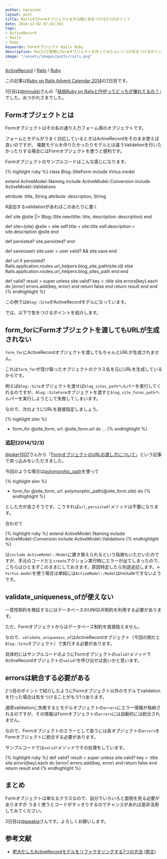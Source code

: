 ```yaml
---
author: haracane
layout: post
title: Rails4でFormオブジェクトを作る際に気をつける3つのポイント
date: 2014-12-02 07:42:24J
tags:
- ActiveRecord
- Rails
- Ruby
keywords: Formオブジェクト Rails Ruby
description: Railsで実際にFormオブジェクトを作ってみたらいくつか気をつけるポイントがあったので紹介します。
image: "/assets/images/posts/rails.png"
---
```

<!-- tag_links -->
[ActiveRecord](/tags/activerecord/) / [Rails](/tags/rails/) / [Ruby](/tags/ruby/)

<!-- content -->
この記事は[Ruby on Rails Advent Calendar 2014](http://qiita.com/advent-calendar/2014/rails)の2日目です。

1日目は[@miyukki](http://qiita.com/miyukki)さんの「[結局Ruby on RailsとPHPってどっちが優れてるの？](http://blog.applest.net/article/20141201-ruby-on-rails-vs-php/)」でした。おつかれさまでした。

## Formオブジェクトとは

Formオブジェクトはその名の通り入力フォーム用のオブジェクトです。

フォームとモデルがうまく対応しているときはActiveRecordをそのまま使えば良いのですが、
複数モデルを作りたかったりモデルとは違うValidationを行いたかったりする場合にはFormオブジェクトを使うと便利です。

Formオブジェクトのサンプルコードはこんな感じになります。

{% highlight ruby %}
class Blog::SiteForm
  include Virtus.model

  extend ActiveModel::Naming
  include ActiveModel::Conversion
  include ActiveModel::Validations

  attribute :title, String
  attribute :description, String

  #追加するvalidationがあればこのあたりに書く

  def site
    @site ||= Blog::Site.new(title: title, description: description)
  end

  def site=(site)
    @site = site
    self.title = site.title
    self.description = site.description
    @site
  end

  def persisted?
    site.persisted?
  end

  def save(user)
    site.user = user
    valid? && site.save
  end

  def url
    if persisted?
      Rails.application.routes.url_helpers.blog_site_path(site.id)
    else
      Rails.application.routes.url_helpers.blog_sites_path
    end
  end

  def valid?
    result = super
    unless site.valid?
      key = :title
      site.errors[key].each do |error|
        errors.add(key, error)
      end
      return false
    end
    return result
  end
end
{% endhighlight %}

この例では`Blog::Site`がActiveRecordモデルになっています。

では、以下で気をつけるポイントを紹介します。

## form_forにFormオブジェクトを渡してもURLが生成されない

`form_for`にActiveRecordオブジェクトを渡してもちゃんとURLが生成されません。

これは`form_for`が受け取ったオブジェクトのクラス名を元にURLを生成しているからです。

例えば`Blog::Site`オブジェクトを渡せば`blog_sites_path`ヘルパーを実行してくれるのですが、`Blog::SiteForm`オブジェクトを渡すと`blog_site_forms_path`ヘルパーを実行しようとして失敗してしまいます。

なので、次のようにURLを直接指定しましょう。

{% highlight slim %}
- form_for @site_form, url: @site_form.url do
    ...
{% endhighlight %}

### 追記(2014/12/3)

[@joker1007](http://qiita.com/joker1007)さんから「[FormオブジェクトのURLの渡し方について](http://qiita.com/joker1007/items/ba2812eedb7062dcbf1e)」という記事で突っ込みをいただきました。

今回のような場合は[polymorphic_path](http://apidock.com/rails/ActionController/PolymorphicRoutes/polymorphic_path)を使って

{% highlight slim %}
- form_for @site_form, url: polymorphic_path(@site_form.site) do
{% endhighlight %}

とした方が良さそうです。こうすれば`url`, `persisted?`メソッドは不要になります。

合わせて

{% highlight ruby %}
extend ActiveModel::Naming
include ActiveModel::Conversion
include ActiveModel::Validations
{% endhighlight %}

は`include ActiveModel::Model`に置き換えられるという指摘もいただいたのですが、手元のコードだと`create`アクション実行時にエラーが出てしまったので、こちらはひとまずこのままにしておきます。原因特定したら別途追記します。← `Virtus.model`を使う場合は単純には`ActiveModel::Model`はincludeできないようです。

## validate_uniqueness_ofが使えない

一意性制約を検証するにはデータベースのUNIQUE制約を利用する必要があります。

ただ、Formオブジェクトからはデータベース制約を直接扱えません。

なので、`validate_uniqueness_of`はActiveRecordオブジェクト（今回の例だと`Blog::Site`オブジェクト）で実行する必要があります。

具体的にはサンプルコードのようにFormオブジェクトの`valid?`メソッドでActiveRecordオブジェクトの`valid?`を呼び出せば良いかと思います。

## errorsは統合する必要がある

2つ目のポイントで紹介したようにFormオブジェクト以外のモデルでvalidationを行った場合は気をつけることがもう1つあります。

通常validationに失敗するとモデルオブジェクトの`errors`にエラー情報が格納されるのですが、その情報はFormオブジェクトの`errors`には自動的には統合されません。

なので、Formオブジェクトのエラーとして扱うには各オブジェクトの`errors`をFormオブジェクトに統合する必要があります。

サンプルコードでは`valid?`メソッドでその処理をしています。

{% highlight ruby %}
def valid?
  result = super
  unless site.valid?
    key = :title
    site.errors[key].each do |error|
      errors.add(key, error)
    end
    return false
  end
  return result
end
{% endhighlight %}

## まとめ

Formオブジェクトは単なるクラスなので、自分でいろいろと面倒を見る必要がありますが
うまく使うとコードがすっきりするのでチャンスがあれば是非活用してみてください。

3日目は[@awakia](http://qiita.com/awakia)さんです。よろしくお願いします。

## 参考文献

* [肥大化したActiveRecordモデルをリファクタリングする7つの方法](http://techracho.bpsinc.jp/hachi8833/2013_11_19/14738) ([原文](http://blog.codeclimate.com/blog/2012/10/17/7-ways-to-decompose-fat-activerecord-models/))
